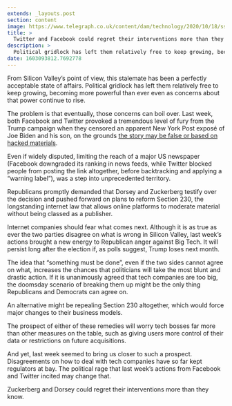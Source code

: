 ```yaml
--- 
extends: _layouts.post 
section: content 
image: https://www.telegraph.co.uk/content/dam/technology/2020/10/18/ss-2020-10-18-14-51_trans_NvBQzQNjv4BqqVzuuqpFlyLIwiB6NTmJwVMTiQiRd1jumWVvM4f0xnw.png?impolicy=logo-overlay 
title: > 
  Twitter and Facebook could regret their interventions more than they know 
description: > 
  Political gridlock has left them relatively free to keep growing, becoming more powerful than ever even as concerns about that power continue to rise.If it is unanimously agreed that tech companies are too big, the doomsday scenario of breaking them up might be the only thing Republicans and Democrats can agree on.Disagreements on how to deal with tech companies have so far kept regulators at bay.The political rage that last week’s actions from Facebook and Twitter incited may change that.Zuckerberg and Dorsey could regret their interventions more than they know. 
date: 1603093812.7692778 
--- 
```

<div><p>From Silicon Valley&#8217;s point of view, this stalemate has been a perfectly acceptable state of affairs. Political gridlock has left them relatively free to keep growing, becoming more powerful than ever even as concerns about that power continue to rise.</p>
<p>The problem is that eventually, those concerns can boil over. Last week, both Facebook and Twitter provoked a tremendous level of fury from the Trump campaign when they censored an apparent New York Post expos&#233; of Joe Biden and his son, on the grounds <a href="https://www.telegraph.co.uk/technology/2020/10/14/facebook-twitter-spark-republican-fury-cutting-traffic-disputed/">the story may be false&#160;or based on hacked materials</a>.</p>
<p>Even if widely disputed, limiting the reach of a major US newspaper (Facebook downgraded its ranking in news feeds, while Twitter blocked people from posting the link altogether, before backtracking and applying a &#8220;warning label&#8221;), was a step into unprecedented territory.</p>
<p>Republicans promptly demanded that Dorsey and Zuckerberg testify over the decision&#160;and pushed forward on plans to reform Section 230, the longstanding internet law that allows online platforms to moderate material without being classed as a publisher.</p>
<p>Internet companies should fear what comes next. Although it is as true as ever the two parties disagree on what is wrong in Silicon Valley, last week&#8217;s actions brought a new energy to Republican anger against Big Tech. It will persist long after the election if, as polls suggest, Trump loses next month.</p>
<p>The idea that &#8220;something must be done&#8221;, even if the two sides cannot agree on what, increases the chances that politicians will take the most blunt and drastic action. If it is unanimously agreed that tech companies are too big, the doomsday scenario of breaking them up might be the only thing Republicans and Democrats can agree on.</p>
<p>An alternative might be repealing Section 230 altogether, which would force major changes to their business models.</p>
<p>The prospect of either of these remedies will worry tech bosses far more than other measures on the table, such as giving users more control of their data or restrictions on future acquisitions.</p>
<p>And yet, last week seemed to bring us closer to such a prospect. Disagreements on how to deal with tech companies have so far kept regulators at bay. The political rage that last week&#8217;s actions from Facebook and Twitter incited may change that.</p>
<p>Zuckerberg and Dorsey could regret their interventions more than they know.&#160;</p>
</div>